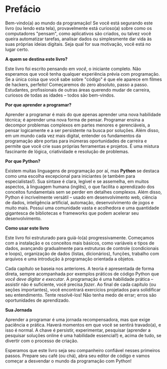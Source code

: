 # Prefácio

Bem-vindo(a) ao mundo da programação! Se você está segurando este livro (ou lendo esta tela), provavelmente está curioso(a) sobre como os computadores "pensam", como aplicativos são criados, ou talvez você queira automatizar tarefas, analisar dados ou simplesmente dar vida às suas próprias ideias digitais. Seja qual for sua motivação, você está no lugar certo.

**A quem se destina este livro?**

Este livro foi escrito pensando em *você*, o iniciante completo. Não esperamos que você tenha qualquer experiência prévia com programação. Se a única coisa que você sabe sobre "código" é que ele aparece em filmes de hackers, perfeito! Começaremos do zero absoluto, passo a passo. Estudantes, profissionais de outras áreas querendo mudar de carreira, curiosos de todas as idades – todos são bem-vindos.

**Por que aprender a programar?**

Aprender a programar é mais do que apenas aprender uma nova habilidade técnica; é aprender uma nova forma de pensar. Programar ensina a decompor problemas complexos em partes menores e gerenciáveis, a pensar logicamente e a ser persistente na busca por soluções. Além disso, em um mundo cada vez mais digital, entender os fundamentos da programação abre portas para inúmeras oportunidades de carreira e permite que você crie suas próprias ferramentas e projetos. É uma mistura fascinante de lógica, criatividade e resolução de problemas.

**Por que Python?**

Existem muitas linguagens de programação por aí, mas **Python** se destaca como uma escolha excepcional para iniciantes (e também para especialistas!). Sua sintaxe é clara, legível e se assemelha, em muitos aspectos, à linguagem humana (inglês), o que facilita o aprendizado dos conceitos fundamentais sem se perder em detalhes complexos. Além disso, Python é incrivelmente versátil – usado em desenvolvimento web, ciência de dados, inteligência artificial, automação, desenvolvimento de jogos e muito mais. Possui uma comunidade vasta e acolhedora e uma quantidade gigantesca de bibliotecas e frameworks que podem acelerar seu desenvolvimento.

**Como usar este livro**

Este livro foi estruturado para guiá-lo(a) progressivamente. Começamos com a instalação e os conceitos mais básicos, como variáveis e tipos de dados, avançando gradualmente para estruturas de controle (condicionais e loops), organização de dados (listas, dicionários), funções, trabalho com arquivos e uma introdução à programação orientada a objetos.

Cada capítulo se baseia nos anteriores. A teoria é apresentada de forma direta, sempre acompanhada por exemplos práticos de código Python que *você deve digitar e executar*. A programação é uma habilidade prática – assistir não é suficiente, você precisa *fazer*. Ao final de cada capítulo (ou seções importantes), você encontrará exercícios projetados para solidificar seu entendimento. Tente resolvê-los! Não tenha medo de errar; erros são oportunidades de aprendizado.

**Sua Jornada**

Aprender a programar é uma jornada recompensadora, mas que exige paciência e prática. Haverá momentos em que você se sentirá travado(a), e isso é normal. A chave é persistir, experimentar, pesquisar (aprender a pesquisar soluções online é uma habilidade essencial!) e, acima de tudo, se divertir com o processo de criação.

Esperamos que este livro seja seu companheiro confiável nesses primeiros passos. Prepare seu café (ou chá), abra seu editor de código e vamos começar a desvendar o mundo da programação com Python!

